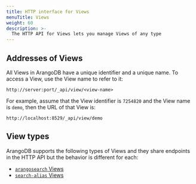 ```yaml
---
title: HTTP interface for Views
menuTitle: Views
weight: 60
description: >-
  The HTTP API for Views lets you manage Views of any type
---
```

## Addresses of Views

All Views in ArangoDB have a unique identifier and a unique
name. To access a View, use the View name to refer to it:

```
http://server:port/_api/view/<view-name>
```

For example, assume that the View identifier is `7254820` and
the View name is `demo`, then the URL of that View is:

```
http://localhost:8529/_api/view/demo
```

## View types

ArangoDB supports the following types of Views and they share endpoints in the
HTTP API but the behavior is different for each:

- [`arangosearch` Views](arangosearch-views.md)
- [`search-alias` Views](search-alias-views.md)
